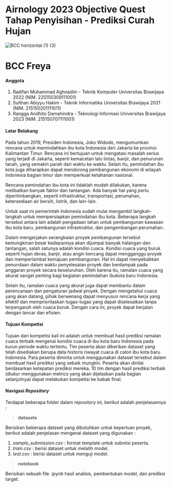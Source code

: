 # Airnology 2023 Objective Quest Tahap Penyisihan - Prediksi Curah Hujan

![BCC horizontal (1) (3)](https://github.com/damahindra/AIRNOLOGY-23/assets/105963394/eecfd6ab-a871-48c4-bf72-48ace8408007)

# BCC Freya

#### Anggota
1. Radifan Muhammad Aghnadiin - Teknik Komputer Universitas Brawijaya 2022 (NIM. 225150309111001)
2. Sulthan Abiyyu Hakim - Teknik Informatika Universitas Brawijaya 2021 (NIM. 215150201111011)
3. Rangga Andhito Damahindra - Teknologi Informasi Universitas Brawijaya 2023 (NIM. 215150707111001)

#### Latar Belakang
Pada tahun 2019, Presiden Indonesia, Joko Widodo, mengumumkan rencana untuk memindahkan ibu kota Indonesia dari Jakarta ke provinsi Kalimantan Timur. Rencana ini bertujuan untuk mengatasi masalah serius yang terjadi di Jakarta, seperti kemacetan lalu lintas, banjir, dan penurunan tanah, yang semakin parah dari waktu ke waktu. Selain itu, pemindahan ibu kota juga diharapkan dapat mendorong pembangunan ekonomi di wilayah Indonesia bagian timur dan memperkuat ketahanan nasional.

Rencana pemindahan ibu kota ini tidaklah mudah dilakukan, karena melibatkan banyak faktor dan tantangan. Ada banyak hal yang perlu dipertimbangkan, seperti infrastruktur, transportasi, perumahan, ketersediaan air bersih, listrik, dan lain-lain.

Untuk saat ini pemerintah Indonesia sudah mulai mengambil langkah-langkah untuk mempersiapkan pemindahan ibu kota. Beberapa langkah tersebut antara lain adalah pengadaan lahan untuk pembangunan kawasan ibu kota baru, pembangunan infrastruktur, dan pengembangan perumahan.

Dalam mengerjakan serangkaian proyek pembangunan tersebut kemungkinan besar kedepannya akan dijumpai banyak halangan dan tantangan, salah satunya adalah kondisi cuaca. Kondisi cuaca yang buruk seperti hujan deras, banjir, atau angin kencang dapat mengganggu proyek dan memperlambat kemajuan pembangunan. Hal ini dapat menyebabkan penundaan dalam waktu penyelesaian proyek dan berdampak pada anggaran proyek secara keseluruhan. Oleh karena itu, ramalan cuaca yang akurat sangat penting bagi kegiatan pemindahan ibukota baru Indonesia.

Selain itu, ramalan cuaca yang akurat juga dapat membantu dalam perencanaan dan pengaturan jadwal proyek. Dengan mengetahui cuaca yang akan datang, pihak berwenang dapat menyusun rencana kerja yang efektif dan memprioritaskan tugas-tugas yang dapat diselesaikan tanpa terpengaruh oleh cuaca buruk. Dengan cara ini, proyek dapat berjalan dengan lancar dan efisien.

#### Tujuan Kompetisi
Tujuan dari kompetisi kali ini adalah untuk membuat hasil prediksi ramalan cuaca terbaik mengenai kondisi cuaca di ibu kota baru Indonesia pada kurun periode waktu tertentu. Tim peserta akan diberikan dataset yang telah disediakan berupa data historis riwayat cuaca di calon ibu kota baru Indonesia. Para peserta diminta untuk menggunakan dataset tersebut dalam membuat hasil prediksi yang sebaik mungkin. Peserta akan dinilai berdasarkan ketepatan prediksi mereka. 10 tim dengan hasil prediksi terbaik (diukur menggunakan metrics yang akan dijelaskan pada bagian selanjutnya) dapat melakukan kompetisi ke babak final.

#### Navigasi *Repository*
Terdapat beberapa folder dalam _repository_ ini, berikut adalah penjelasannya : 
> **datasets**

  Berisikan beberapa dataset yang dibutuhkan untuk keperluan proyek, berikut adalah penjelasan mengenai dataset yang digunakan :
  1. _sample_submission.csv_ : format template untuk submisi peserta.
  2. _train.csv_ : berisi dataset untuk melatih model.
  3. _test.csv_ : berisi dataset untuk menguji model.
   
> **notebook**

  Berisikan sebuah file .ipynb hasil analisis, pembentukan model, dan prediksi target.
